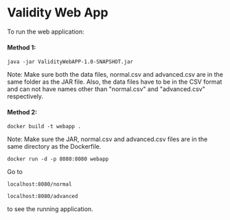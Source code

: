 # Validity Web App

To run the web application: 

#### Method 1: 

`java -jar ValidityWebAPP-1.0-SNAPSHOT.jar`

Note: Make sure both the data files, normal.csv and advanced.csv are in the same folder as the JAR file. Also, the data files have to be in the CSV format and can not have names other than "normal.csv" and "advanced.csv" respectively. 

#### Method 2: 

`docker build -t webapp .`

Note: Make sure the JAR, normal.csv and advanced.csv files are in the same directory as the Dockerfile. 

`docker run -d -p 8080:8080 webapp`

Go to

`localhost:8080/normal`

`localhost:8080/advanced`

to see the running application.

